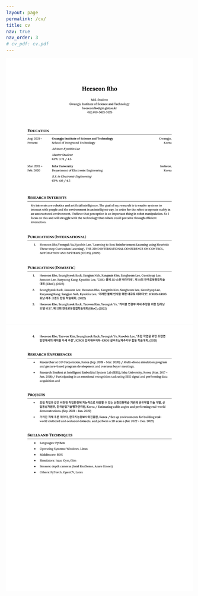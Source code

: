 ```yaml
---
layout: page
permalink: /cv/
title: cv
nav: true
nav_order: 3
# cv_pdf: cv.pdf
---
```


<img src="../assets/cv/curriculum_vitae-1.png" width="1000" />
<img src="../assets/cv/curriculum_vitae-2.png" width="1000" />
